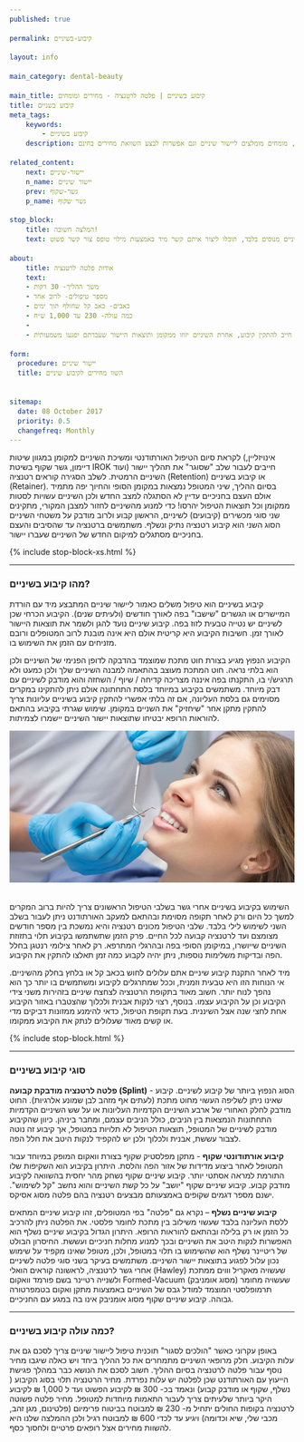 ```yaml
---
published: true

permalink: קיבוע-בשיניים

layout: info

main_category: dental-beauty

main_title: קיבוע בשיניים | פלטה לרטנציה - מחירים ומומחים 
title: קיבוע בשניים 
meta_tags:
    keywords:    
        - קיבוע בשיניים                        
    description: קיבוע בשיניים - כל מה שרציתם לדעת על קיבוע שיניים, סוגי רטנציה (קבוע, שקוף ונשלף), כמה זה עולה, מומחים מומלצים ליישור שיניים וגם אפשרות לבצע השוואת מחירים בחינם

related_content:
    next: יישור-שיניים
    n_name: יישור שיניים
    prev: גשר-שקוף
    p_name: גשר שקוף

stop_block:
    title: המלצה חשובה!
    text: יישור שיניים וקיבוע בשיניים באופן עקרוני יכול להתבצע ע״י כל רופא שיניים אולם מומלץ לעבור את ההליך אצל אורטודנט, שהוא מומחה ליישור שיניים ונחשב לאוטוריטה בתחום, אנחנו מקשרים לאורתודנטים ורופאי שיניים מנוסים בלבד, תוכלו ליצור איתם קשר מיד באמצעות מילוי טופס צור קשר פשוט.
    
about:
    title: אודות פלטה לרטנציה
    text: 
    - משך ההליך- 30 דקות
    - מספר טיפולים- לרוב אחד
    - כאבים- כאב קל שחולף תוך ימים
    - כמה עולה- 230 עד 1,000 ש״ח
    - 
    - כל מי שעבר יישור שיניים חייב להתקין קיבוע, אחרת השיניים יזוזו ממקומן ותוצאות היישור שעברתם יפגעו משמעותית!    

form:
  procedure: יישור שיניים
  title: השוו מחירים לקיבוע שיניים

  
sitemap: 
  date: 08 October 2017
  priority: 0.5
  changefreq: Monthly
---
```

לקראת סיום הטיפול האורתודנטי ומשיכת השיניים למקומן במגוון שיטות (אינויזליין, דיימון, גשר שקוף בשיטת IROK ועוד) חייבים לעבור שלב "שסוגר" את תהליך יישור השיניים הרמטית. לשלב הסגירה קוראים רטנציה (Retention) או קיבוע בשיניים (Retainer). בסיום ההליך, שיני המטופל נמצאות במקומן הסופי והחיוך יפה מתמיד אולם העצם בחניכיים עדיין לא הסתגלה למצב החדש ולכן השיניים עשויות לסטות ממקומן וכל תוצאות הטיפול יהרסו! כדי למנוע מהשיניים לחזור למצבן המקורי, מתקינים שני סוגי מכשירים (קיבועים) לשיניים, הראשון קבוע ולרוב מודבק על משטחי השיניים הסוג השני הוא קיבוע רטנציה נתיק ונשלף. משתמשים ברטנציה עד שהסיבים והעצם בחניכיים מסתגלים למיקום החדש של השיניים שעברו יישור. 

 {% include stop-block-xs.html %}  

- - - - - -

### מהו קיבוע בשיניים?

קיבוע בשיניים הוא טיפול משלים כאמור ליישור שיניים המתבצע מיד עם הורדת המיישרים או הגשרים "שישבו" בפה לאורך חודשים (ולעיתים שנים). הקיבוע הכרחי שכן לשיניים יש נטייה טבעית לזוז בפה. קיבוע שיניים נועד להגן ולשמר את תוצאות היישור לאורך זמן. חשיבות הקיבוע היא קריטית אולם היא אינה מובנת לרוב המטופלים ורובם מזניחים עם הזמן את השימוש בו. 

הקיבוע הנפוץ מגיע בצורת חוט מתכת שמוצמד בהדבקה לדופן הפנימי של השיניים ולכן הוא בלתי נראה. חוט המתכת מעוצב בהתאמה למבנה השיניים שלך ולכן כמעט ולא תרגיש/י בו, התקנתו בפה איננה מצריכה קדיחה / שיוף / השחזה והוא מודבק לשיניים עם דבק מיוחד. משתמשים בקיבוע במיוחד בלסת התחתונה אולם ניתן להתקינו במקרים מסוימים גם בלסת העליונה, אם זה בלתי אפשרי להתקין קיבוע בשיניים עליונות צריך להתקין מתקן אחר "שיחזיק" את השניים במקומן. שימוש שגרתי בקיבוע בהתאם להוראות הרופא יבטיחו שתוצאות יישור השיניים יישמרו לצמיתות.  

 ![{{ page.title }}](/images/articles/dental-treatment.jpg)  

השימוש בקיבוע בשיניים אחרי גשר בשלבי הטיפול הראשונים צריך להיות ברוב המקרים למשך כל היום ורק לאחר תקופה מסוימת ובהתאם למעקב האורתודנט ניתן לעבור בשלב השני לשימוש לילי בלבד. שלבי הטיפול מכונים רטנציה והיא נמשכת  בין מספר חודשים מצומצם ועד לרטנציה קבועה לכל החיים. פרק הזמן שתשתמשו בקיבוע תלוי בתזוזת השיניים שייושרו, במיקומן הסופי בפה ובהרגלי המתרפא. רק לאחר צילומי רנטגן בחלל הפה ובדיקות משלימות נוספות, ניתן יהיה לקבוע כמה זמן תאלצו להתקין את הקיבוע. 

מיד לאחר התקנת קיבוע שיניים אתם עלולים לחוש בכאב קל או בלחץ בחלק מהשיניים. אי הנוחות הזו היא טבעית וזמנית, וככל שמתרגלים לקיבוע ומשתמשים בו יותר כך הוא נהפך לנוח יותר. חשוב מאוד בתקופת הרטנציה לצחצח שיניים בזהירות משני צידי הקיבוע וכן על הקיבוע עצמו. בנוסף, רצוי לנקות אבנית ולכלוך שהצטברו באזור הקיבוע אחת לחצי שנה אצל השיננית. בעת תקופת הטיפול, כדאי להימנע ממזונות דביקים מדי או קשים מאוד שעלולים לנתק את הקיבוע ממקומו.

 {% include stop-block.html %}  

- - - - - -

### סוגי קיבוע בשיניים

**פלטה לרטנציה מודבקת קבועה (Splint)** - הסוג הנפוץ ביותר של קיבוע לשיניים. קיבוע שאינו ניתן לשליפה העשוי מחוט מתכת (לעתים אף מזהב לבן שמונע אלרגיות). החוט מודבק לחלק האחורי של ארבע השיניים הקדמיות העליונות או על שש השיניים הקדמיות התחתונות הנמצאות בין הניבים, כולל הניבים עצמם, ומחבר ביניהן. כיוון שהקיבוע מודבק לשיניים של המטופל, תוצאות הטיפול לא תלויות במטופל, אך קיבוע זה נוטה לצבור עששת, אבנית ולכלוך ולכן יש להקפיד לנקות היטב את חלל הפה.

**קיבוע אורתודונטי שקוף** - מתקן מפלסטיק שקוף בצורת וואקום המופק במיוחד עבור המטופל לאחר ביצוע מדידות של אזור הפה והלסת. היתרון בקיבוע הוא השקיפות שלו התורמת למראה אסתטי יותר. קיבוע שיניים שקוף נשחק מהר יחסית בהשוואה לקיבוע מודבק קבוע. קיבוע שיניים שקוף "יושב" על כל קשת השיניים והוא נחשב "קל לשימוש". ישנם מספר דגמים שקופים באמצעותם מבצעים רטנציה בהם פלטה מסוג אסיקס.

**קיבוע שיניים נשלף** – נקרא גם "פלטה" בפי המטופלים, זהו קיבוע שיניים המתאים ללסת העליונה בלבד שעשוי משילוב בין מתכת לחומר פלסטי. את הפלטה ניתן להרכיב כל הזמן או רק בלילה ובהתאם להוראות הרופא. היתרון הגדול בקיבוע שיניים נשלף הוא האפשרות לנקות היטב את השיניים ובכך למנוע מחלות חניכיים ועששת. החיסרון הבולט של ריטיינר נשלף הוא שהשימוש בו תלוי במטופל, ולכן, מטופל שאינו מקפיד על שימוש נכון עלול לפגוע בתוצאות יישור השיניים. משתמשים בעיקר בשני סוגי פלטה לשיניים אחרי גשר לרטנציה, לראשונה קוראים הואלי (Hawley) שעשויה מאקריל וווים ממתכת ולשנייה רטיינר בשם פורמד וואקום Formed-Vacuum (מסוג אומניבק) שעשויה מחומר תרמופלסטי המוצמד למודל גבס של השיניים באמצעות מתקן ואקום בטמפרטורה גבוהה. קיבוע שיניים שקוף מסוג אומניבק אינו בה במגע עם החניכיים.
- - - - - -

### כמה עולה קיבוע בשיניים?

באופן עקרוני כאשר "הולכים לסגור" תוכנית טיפול ליישור שיניים צריך לסכם גם את עלות הקיבוע. חלק מרופאי השיניים מתמחרים את כל ההליך ביחד ויש כאלה שיגבו מחיר נוסף עבור פלטה לרטנציה בסיום ההליך. חשוב לסכם את הנושא כבר במהלך פגישת הייעוץ עם האורתודנט שכן לפלטה יש עלות נפרדת. מחיר הרטנציה תלוי בסוג הקיבוע ( נשלף, שקוף או מודבק קבוע) ונאמד בכ- 300 ₪ לקיבוע הפשוט ועד ל 1,000 ₪ לקיבוע היקר ביותר שלעיתים צריך לעבור התאמות מיוחדות למטופל. מחיר פלטה פשוטה לרטנציה בקופות החולים יתחיל מ- 230 ₪ למבוטח בביטוח פרימיום (פלטינום, מגן זהב, מכבי שלי, שיא וכדומה) ויגיע עד לכדי 600 ₪ למבוטח רגיל ולכן ההמלצה שלנו היא להשוות מחירים אצל רופאים פרטיים ולחסוך כסף.